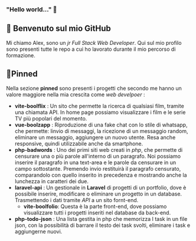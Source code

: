 ### "Hello world..." 👻
## 📂 Benvenuto sul mio GitHub
Mi chiamo Alex, sono un *jr Full Stack Web Developer*. Qui sul mio profilo sono presenti tutte le repo a cui ho lavorato durante il mio percorso di formazione.
## 📌Pinned
Nella sezione **pinned** sono presenti i progetti che secondo me hanno un valore maggiore nella mia crescita come *web develpoer* :
- **vite-boolflix** : Un sito che permette la ricerca di qualsiasi film, tramite una chiamata API. In home page possiamo visualizzare i film e le serie TV più popolari del momento.
- **vue-boolzapp** : Riproduzione di una fake chat con lo stile di whatsapp, che permette: linvio di messaggi, la ricezione di un messaggio random, eliminare un messaggio, aggiungere un nuovo utente. Resa anche responsive, quindi utilizzabile anche da smartphone.
- **php-badwords** : Uno dei primi siti web creati in *php*, che permette di censurare una o più parole all'interno di un paragrafo. Noi possiamo inserire il paragrafo in una text-area e le parole da censurare in un campo sottostante. Premendo invio restituirà il paragrafo censurato, comparandolo con quello inserito in precedenza e mostrando anche la lunchezza in caratteri dei due. 
- **laravel-api** : Un gestionale in **Laravel** di progetti di un portfolio, dove è possibile inserire, modificare o eliminare un progetto in un database. Trasmettendo i dati tramite *API* a un sito fornt-end.
  - **vite-boolfolio**: Questa è la parte front-end, dove possiamo visualizzare tutti i progetti inseriti nel database da back-end.
- **php-todo-json** : Una lista gestita in php che memorizza I task in un file json, con la possibilità di barrare il testo dei task svolti, eliminare i task e aggiungerne nuovi.
